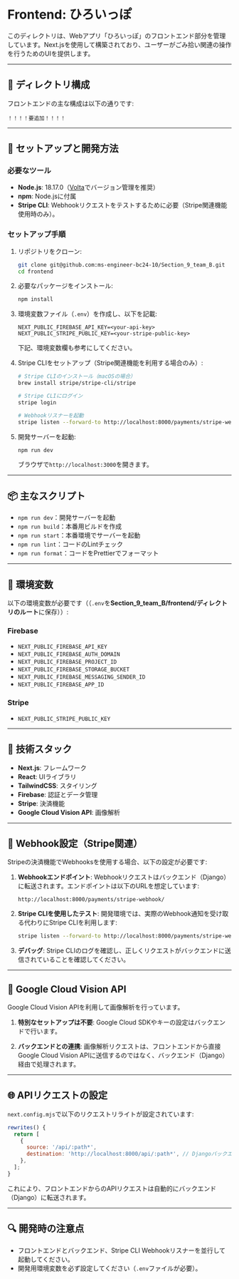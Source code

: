 # Frontend: ひろいっぽ

このディレクトリは、Webアプリ「ひろいっぽ」のフロントエンド部分を管理しています。Next.jsを使用して構築されており、ユーザーがごみ拾い関連の操作を行うためのUIを提供します。

---

## 📂 ディレクトリ構成

フロントエンドの主な構成は以下の通りです:

```
！！！！要追加！！！！
```

---

## 🚀 セットアップと開発方法

### 必要なツール

- **Node.js**: 18.17.0（[Volta](https://volta.sh/)でバージョン管理を推奨）
- **npm**: Node.jsに付属
- **Stripe CLI**: Webhookリクエストをテストするために必要（Stripe関連機能使用時のみ）。

### セットアップ手順

1. リポジトリをクローン:

   ```bash
   git clone git@github.com:ms-engineer-bc24-10/Section_9_team_B.git
   cd frontend
   ```

2. 必要なパッケージをインストール:

   ```bash
   npm install
   ```

3. 環境変数ファイル（`.env`）を作成し、以下を記載:

   ```
   NEXT_PUBLIC_FIREBASE_API_KEY=<your-api-key>
   NEXT_PUBLIC_STRIPE_PUBLIC_KEY=<your-stripe-public-key>
   ```

   下記、環境変数欄も参考にしてください。

4. Stripe CLIをセットアップ（Stripe関連機能を利用する場合のみ）:

   ```bash
   # Stripe CLIのインストール（macOSの場合）
   brew install stripe/stripe-cli/stripe

   # Stripe CLIにログイン
   stripe login

   # Webhookリスナーを起動
   stripe listen --forward-to http://localhost:8000/payments/stripe-webhook/ --skip-verify --events checkout.session.completed,payment_intent.succeeded,payment_intent.payment_failed
   ```

5. 開発サーバーを起動:

   ```bash
   npm run dev
   ```

   ブラウザで`http://localhost:3000`を開きます。

---

## 📦 主なスクリプト

- `npm run dev`：開発サーバーを起動
- `npm run build`：本番用ビルドを作成
- `npm run start`：本番環境でサーバーを起動
- `npm run lint`：コードのLintチェック
- `npm run format`：コードをPrettierでフォーマット

---

## 🌟 環境変数

以下の環境変数が必要です（（`.env`を**Section_9_team_B/frontend/ディレクトリのルート**に保存））:

### Firebase

- `NEXT_PUBLIC_FIREBASE_API_KEY`
- `NEXT_PUBLIC_FIREBASE_AUTH_DOMAIN`
- `NEXT_PUBLIC_FIREBASE_PROJECT_ID`
- `NEXT_PUBLIC_FIREBASE_STORAGE_BUCKET`
- `NEXT_PUBLIC_FIREBASE_MESSAGING_SENDER_ID`
- `NEXT_PUBLIC_FIREBASE_APP_ID`

### Stripe

- `NEXT_PUBLIC_STRIPE_PUBLIC_KEY`

---

## 🔧 技術スタック

- **Next.js**: フレームワーク
- **React**: UIライブラリ
- **TailwindCSS**: スタイリング
- **Firebase**: 認証とデータ管理
- **Stripe**: 決済機能
- **Google Cloud Vision API**: 画像解析

---

## 🔔 Webhook設定（Stripe関連）

Stripeの決済機能でWebhooksを使用する場合、以下の設定が必要です:

1. **Webhookエンドポイント**:
   Webhookリクエストはバックエンド（Django）に転送されます。エンドポイントは以下のURLを想定しています:

   ```
   http://localhost:8000/payments/stripe-webhook/
   ```

2. **Stripe CLIを使用したテスト**:
   開発環境では、実際のWebhook通知を受け取る代わりにStripe CLIを利用します:

   ```bash
   stripe listen --forward-to http://localhost:8000/payments/stripe-webhook/ --skip-verify --events checkout.session.completed,payment_intent.succeeded,payment_intent.payment_failed
   ```

3. **デバッグ**:
   Stripe CLIのログを確認し、正しくリクエストがバックエンドに送信されていることを確認してください。

---

## 📸 Google Cloud Vision API

Google Cloud Vision APIを利用して画像解析を行っています。

1. **特別なセットアップは不要**:
   Google Cloud SDKやキーの設定はバックエンドで行います。

2. **バックエンドとの連携**:
   画像解析リクエストは、フロントエンドから直接Google Cloud Vision APIに送信するのではなく、バックエンド（Django）経由で処理されます。

---

## 🌐 APIリクエストの設定

`next.config.mjs`で以下のリクエストリライトが設定されています:

```js
rewrites() {
  return [
    {
      source: '/api/:path*',
      destination: 'http://localhost:8000/api/:path*', // Djangoバックエンド
    },
  ];
}
```

これにより、フロントエンドからのAPIリクエストは自動的にバックエンド（Django）に転送されます。

---

## 🔍 開発時の注意点

- フロントエンドとバックエンド、Stripe CLI Webhookリスナーを並行して起動してください。
- 開発用環境変数を必ず設定してください（`.env`ファイルが必要）。
